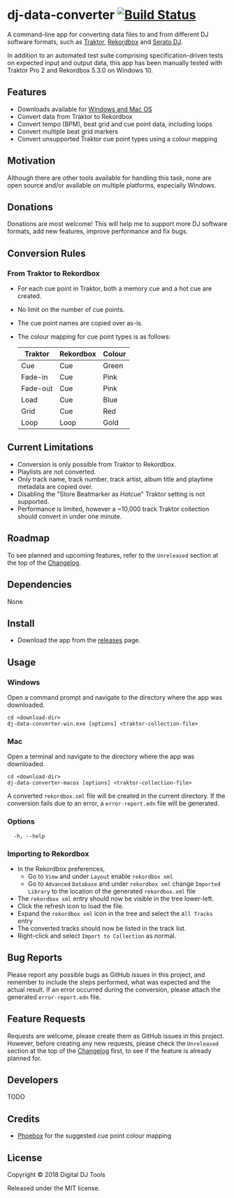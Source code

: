 # dj-data-converter [![Build Status](https://travis-ci.org/digital-dj-tools/dj-data-converter.svg?branch=master)](https://travis-ci.org/digital-dj-tools/dj-data-converter)

A command-line app for converting data files to and from different DJ software formats, such as [Traktor](https://www.native-instruments.com/en/products/traktor/dj-software/traktor-pro-3/), [Rekordbox](https://rekordbox.com/en/) and [Serato DJ](https://serato.com/dj).

In addition to an automated test suite comprising specification-driven tests on expected input and output data, this app has been manually tested with Traktor Pro 2 and Rekordbox 5.3.0 on Windows 10.

## Features

- Downloads available for [Windows and Mac OS](https://github.com/digital-dj-tools/dj-data-converter/releases)
- Convert data from Traktor to Rekordbox
- Convert tempo (BPM), beat grid and cue point data, including loops
- Convert multiple beat grid markers
- Convert unsupported Traktor cue point types using a colour mapping

## Motivation

Although there are other tools available for handling this task, none are open source and/or available on multiple platforms, especially Windows.

## Donations

Donations are most welcome! This will help me to support more DJ software formats, add new features, improve performance and fix bugs.

## Conversion Rules

### From Traktor to Rekordbox

- For each cue point in Traktor, both a memory cue and a hot cue are created.
- No limit on the number of cue points.
- The cue point names are copied over as-is.
- The colour mapping for cue point types is as follows:

    Traktor | Rekordbox | Colour
    -|-|-
    Cue | Cue | Green
    Fade-in | Cue | Pink
    Fade-out | Cue | Pink
    Load | Cue | Blue
    Grid | Cue | Red
    Loop | Loop | Gold

## Current Limitations

- Conversion is only possible from Traktor to Rekordbox.
- Playlists are not converted.
- Only track name, track number, track artist, album title and playtime metadata are copied over.
- Disabling the "Store Beatmarker as Hotcue" Traktor setting is not supported.
- Performance is limited, however a ~10,000 track Traktor collection should convert in under one minute.

## Roadmap

To see planned and upcoming features, refer to the `Unreleased` section at the top of the [Changelog](CHANGELOG.md).

## Dependencies

None

## Install

- Download the app from the [releases](https://github.com/digital-dj-tools/dj-data-converter/releases) page.

## Usage

### Windows
Open a command prompt and navigate to the directory where the app was downloaded.
```
cd <download-dir>
dj-data-converter-win.exe [options] <traktor-collection-file>
```
### Mac
Open a terminal and navigate to the directory where the app was downloaded.
```
cd <download-dir>
dj-data-converter-macos [options] <traktor-collection-file>
```
A converted `rekordbox.xml` file will be created in the current directory. If the conversion fails due to an error, a `error-report.edn` file will be generated.

### Options
```
  -h, --help
```
### Importing to Rekordbox

- In the Rekordbox preferences, 
  - Go to `View` and under `Layout` enable `rekordbox xml`
  - Go to `Advanced` `Database` and under `rekordbox xml` change `Imported Library` to the location of the generated `rekordbox.xml` file
- The `rekordbox xml` entry should now be visible in the tree lower-left.
- Click the refresh icon to load the file.
- Expand the `rekordbox xml` icon in the tree and select the `All Tracks` entry
- The converted tracks should now be listed in the track list.
- Right-click and select `Import to Collection` as normal.

## Bug Reports

Please report any possible bugs as GitHub issues in this project, and remember to include the steps performed, what was expected and the actual result. If an error occurred during the conversion, please attach the generated `error-report.edn` file.

## Feature Requests

Requests are welcome, please create them as GitHub issues in this project. However, before creating any new requests, please check the `Unreleased` section at the top of the [Changelog](CHANGELOG.md) first, to see if the feature is already planned for.

## Developers

TODO

## Credits

- [Phoebox](https://github.com/pstare/phoebox) for the suggested cue point colour mapping

## License

Copyright © 2018 Digital DJ Tools

Released under the MIT license.
